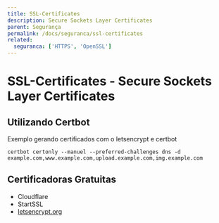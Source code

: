```yaml
---
title: SSL-Certificates
description: Secure Sockets Layer Certificates
parent: Segurança
permalink: /docs/seguranca/ssl-certificates
related:
  seguranca: ['HTTPS', 'OpenSSL']
---
```

# SSL-Certificates - Secure Sockets Layer Certificates

## Utilizando Certbot

Exemplo gerando certificados com o letsencrypt e certbot

    certbot certonly --manuel --preferred-challenges dns -d example.com,www.example.com,upload.example.com,img.example.com

## Certificadoras Gratuitas

-   Cloudflare
-   StartSSL
-   [letsencrypt.org](https://letsencrypt.org/)

